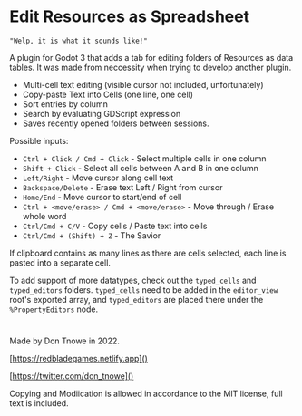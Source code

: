 # Edit Resources as Spreadsheet

    "Welp, it is what it sounds like!"

A plugin for Godot 3 that adds a tab for editing folders of Resources as data tables. It was made from neccessity when trying to develop another plugin.

- Multi-cell text editing (visible cursor not included, unfortunately)
- Copy-paste Text into Cells (one line, one cell)
- Sort entries by column
- Search by evaluating GDScript expression
- Saves recently opened folders between sessions.

Possible inputs:
- `Ctrl + Click / Cmd + Click` - Select multiple cells in one column
- `Shift + Click` - Select all cells between A and B in one column
- `Left/Right` - Move cursor along cell text
- `Backspace/Delete` - Erase text Left / Right from cursor
- `Home/End` - Move cursor to start/end of cell
- `Ctrl + <move/erase> / Cmd + <move/erase>` - Move through / Erase whole word
- `Ctrl/Cmd + C/V` - Copy cells / Paste text into cells 
- `Ctrl/Cmd + (Shift) + Z` - The Savior

If clipboard contains as many lines as there are cells selected, each line is pasted into a separate cell.

To add support of more datatypes, check out the `typed_cells` and `typed_editors` folders. `typed_cells` need to be added in the `editor_view` root's exported array, and `typed_editors` are placed there under the `%PropertyEditors` node.

#

Made by Don Tnowe in 2022.

[https://redbladegames.netlify.app]()

[https://twitter.com/don_tnowe]()

Copying and Modiication is allowed in accordance to the MIT license, full text is included.
